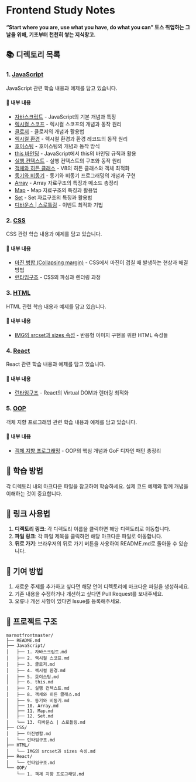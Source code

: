 # Frontend Study Notes

**“Start where you are, use what you have, do what you can”
토스 취업하는 그날을 위해, 기초부터 천천히 쌓는 지식창고.**

## 📚 디렉토리 목록

### 1. [JavaScript](./JavaScript/)

JavaScript 관련 학습 내용과 예제를 담고 있습니다.

#### 📖 내부 내용

- [자바스크립트](./JavaScript/1.%20자바스크립트.md) - JavaScript의 기본 개념과 특징
- [렉시컬 스코프](./JavaScript/2.%20렉시컬%20스코프.md) - 렉시컬 스코프의 개념과 동작 원리
- [클로저](./JavaScript/3.%20클로저.md) - 클로저의 개념과 활용법
- [렉시컬 환경](./JavaScript/4.%20렉시컬%20환경.md) - 렉시컬 환경과 환경 레코드의 동작 원리
- [호이스팅](./JavaScript/5.%20호이스팅.md) - 호이스팅의 개념과 동작 방식
- [this 바인딩](./JavaScript/6.%20this.md) - JavaScript에서 this의 바인딩 규칙과 활용
- [실행 컨텍스트](./JavaScript/7.%20실행%20컨텍스트.md) - 실행 컨텍스트의 구조와 동작 원리
- [객체와 히든 클래스](./JavaScript/8.%20객체와%20히든%20클래스.md) - V8의 히든 클래스와 객체 최적화
- [동기와 비동기](./JavaScript/9.%20동기와%20비동기.md) - 동기와 비동기 프로그래밍의 개념과 구현
- [Array](./JavaScript/10.%20Array.md) - Array 자료구조의 특징과 메소드 총정리
- [Map](./JavaScript/11.%20Map.md) - Map 자료구조의 특징과 활용법
- [Set](./JavaScript/12.%20Set.md) - Set 자료구조의 특징과 활용법
- [디바운스 | 스로틀링](./JavaScript/13.%20디바운스%20%7C%20스로틀링.md) - 이벤트 최적화 기법

### 2. [CSS](./CSS/)

CSS 관련 학습 내용과 예제를 담고 있습니다.

#### 📖 내부 내용

- [마진 병합 (Collapsing margin)](./CSS/마진병합.md) - CSS에서 마진이 겹칠 때 발생하는 현상과 해결 방법
- [런타임구조](./CSS/런타임구조.md) - CSS의 파싱과 렌더링 과정

### 3. [HTML](./HTML/)

HTML 관련 학습 내용과 예제를 담고 있습니다.

#### 📖 내부 내용

- [IMG의 srcset과 sizes 속성](./HTML/IMG의%20srcset과%20sizes%20속성.md) - 반응형 이미지 구현을 위한 HTML 속성들

### 4. [React](./React/)

React 관련 학습 내용과 예제를 담고 있습니다.

#### 📖 내부 내용

- [런타임구조](./React/런타임구조.md) - React의 Virtual DOM과 렌더링 최적화

### 5. [OOP](./OOP/)

객체 지향 프로그래밍 관련 학습 내용과 예제를 담고 있습니다.

#### 📖 내부 내용

- [객체 지향 프로그래밍](./OOP/1.%20객체%20지향%20프로그래밍.md) - OOP의 핵심 개념과 GoF 디자인 패턴 총정리

## 🎯 학습 방법

각 디렉토리 내의 마크다운 파일을 참고하여 학습하세요.
실제 코드 예제와 함께 개념을 이해하는 것이 중요합니다.

## 🔗 링크 사용법

1. **디렉토리 링크**: 각 디렉토리 이름을 클릭하면 해당 디렉토리로 이동합니다.
2. **파일 링크**: 각 파일 제목을 클릭하면 해당 마크다운 파일로 이동합니다.
3. **뒤로 가기**: 브라우저의 뒤로 가기 버튼을 사용하여 README.md로 돌아올 수 있습니다.

## 📝 기여 방법

1. 새로운 주제를 추가하고 싶다면 해당 언어 디렉토리에 마크다운 파일을 생성하세요.
2. 기존 내용을 수정하거나 개선하고 싶다면 Pull Request를 보내주세요.
3. 오류나 개선 사항이 있다면 Issue를 등록해주세요.

## 📁 프로젝트 구조

```
marmotfrontmaster/
├── README.md
├── JavaScript/
│   ├── 1. 자바스크립트.md
│   ├── 2. 렉시컬 스코프.md
│   ├── 3. 클로저.md
│   ├── 4. 렉시컬 환경.md
│   ├── 5. 호이스팅.md
│   ├── 6. this.md
│   ├── 7. 실행 컨텍스트.md
│   ├── 8. 객체와 히든 클래스.md
│   ├── 9. 동기와 비동기.md
│   ├── 10. Array.md
│   ├── 11. Map.md
│   ├── 12. Set.md
│   └── 13. 디바운스 | 스로틀링.md
├── CSS/
│   ├── 마진병합.md
│   └── 런타임구조.md
├── HTML/
│   └── IMG의 srcset과 sizes 속성.md
├── React/
│   └── 런타임구조.md
└── OOP/
    └── 1. 객체 지향 프로그래밍.md
```
